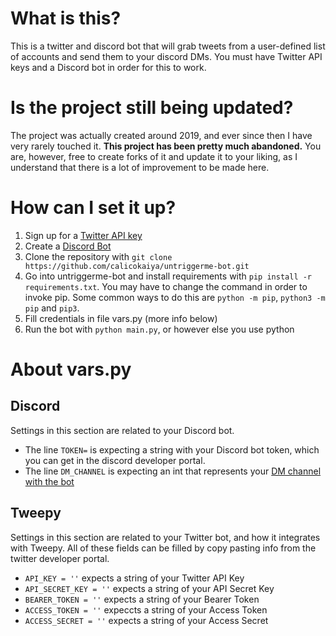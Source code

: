 # What is this?
This is a twitter and discord bot that will grab tweets from a user-defined list of accounts and send them to your discord DMs. You must have Twitter API keys and a Discord bot in order for this to work.

# Is the project still being updated?
The project was actually created around 2019, and ever since then I have very rarely touched it. **This project has been pretty much abandoned.** You are, however, free to create forks of it and update it to your liking, as I understand that there is a lot of improvement to be made here.

# How can I set it up?
1. Sign up for a [Twitter API key](https://developer.twitter.com/en/docs/twitter-api/getting-started/getting-access-to-the-twitter-api)
2. Create a [Discord Bot](https://discord.com/developers/applications)
3. Clone the repository with `git clone https://github.com/calicokaiya/untriggerme-bot.git`
4. Go into untriggerme-bot and install requirements with `pip install -r requirements.txt`. You may have to change the command in order to invoke pip. Some common ways to do this are `python -m pip`, `python3 -m pip` and `pip3`.
5. Fill credentials in file vars.py (more info below)
6. Run the bot with `python main.py`, or however else you use python

# About vars.py
## Discord ##
Settings in this section are related to your Discord bot.

- The line `TOKEN=` is expecting a string with your Discord bot token, which you can get in the discord developer portal.
- The line `DM_CHANNEL` is expecting an int that represents your [DM channel with the bot](https://support.discord.com/hc/en-us/articles/206346498-Where-can-I-find-my-User-Server-Message-ID-)

## Tweepy ##
Settings in this section are related to your Twitter bot, and how it integrates with Tweepy. All of these fields can be filled by copy pasting info from the twitter developer portal.

- `API_KEY = ''` expects a string of your Twitter API Key
- `API_SECRET_KEY = ''` expects a string of your API Secret Key
- `BEARER_TOKEN = ''` expects a string of your Bearer Token
- `ACCESS_TOKEN = ''` expeccts a string of your Access Token
- `ACCESS_SECRET = ''` expects a string of your Access Secret
